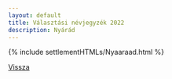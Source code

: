 ```yaml
---
layout: default
title: Választási névjegyzék 2022
description: Nyárád
---
```


{% include settlementHTMLs/Nyaaraad.html %}

[Vissza](../)